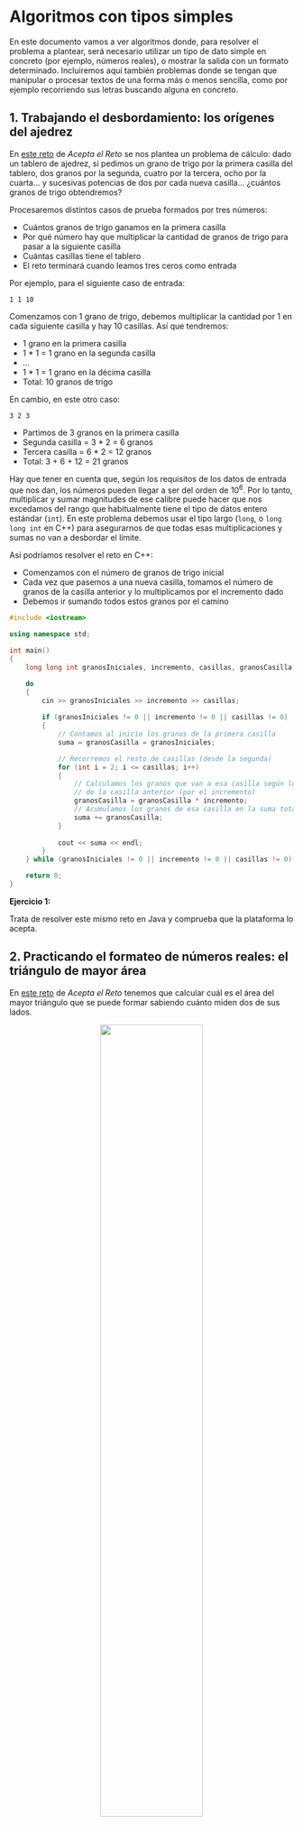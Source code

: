 # Algoritmos con tipos simples

En este documento vamos a ver algoritmos donde, para resolver el problema a plantear, será necesario utilizar un tipo de dato simple en concreto (por ejemplo, números reales), o mostrar la salida con un formato determinado. Incluiremos aquí también problemas donde se tengan que manipular o procesar textos de una forma más o menos sencilla, como por ejemplo recorriendo sus letras buscando alguna en concreto.

## 1. Trabajando el desbordamiento: los orígenes del ajedrez

En <a href="https://aceptaelreto.com/problem/statement.php?id=236" target="_blank">este reto</a> de *Acepta el Reto* se nos plantea un problema de cálculo: dado un tablero de ajedrez, si pedimos un grano de trigo por la primera casilla del tablero, dos granos por la segunda, cuatro por la tercera, ocho por la cuarta... y sucesivas potencias de dos por cada nueva casilla... ¿cuántos granos de trigo obtendremos?

Procesaremos distintos casos de prueba formados por tres números:

* Cuántos granos de trigo ganamos en la primera casilla
* Por qué número hay que multiplicar la cantidad de granos de trigo para pasar a la siguiente casilla
* Cuántas casillas tiene el tablero
* El reto terminará cuando leamos tres ceros como entrada

Por ejemplo, para el siguiente caso de entrada:

```
1 1 10
```

Comenzamos con 1 grano de trigo, debemos multiplicar la cantidad por 1 en cada siguiente casilla y hay 10 casillas. Así que tendremos:

* 1 grano en la primera casilla
* 1 * 1 = 1 grano en la segunda casilla
* ...
* 1 * 1 = 1 grano en la décima casilla
* Total: 10 granos de trigo

En cambio, en este otro caso:

```
3 2 3
```

* Partimos de 3 granos en la primera casilla
* Segunda casilla = 3 * 2 = 6 granos
* Tercera casilla = 6 * 2 = 12 granos
* Total: 3 + 6 + 12 = 21 granos

Hay que tener en cuenta que, según los requisitos de los datos de entrada que nos dan, los números pueden llegar a ser del orden de 10<sup>6</sup>. Por lo tanto, multiplicar y sumar magnitudes de ese calibre puede hacer que nos excedamos del rango que habitualmente tiene el tipo de datos entero estándar (`int`). En este problema debemos usar el tipo largo (`long`, o `long long int` en C++) para asegurarnos de que todas esas multiplicaciones y sumas no van a desbordar el límite.

Así podríamos resolver el reto en C++:

* Comenzamos con el número de granos de trigo inicial
* Cada vez que pasemos a una nueva casilla, tomamos el número de granos de la casilla anterior y lo multiplicamos por el incremento dado
* Debemos ir sumando todos estos granos por el camino

```cpp
#include <iostream>

using namespace std;

int main()
{
    long long int granosIniciales, incremento, casillas, granosCasilla, suma;

    do
    {
        cin >> granosIniciales >> incremento >> casillas;
        
        if (granosIniciales != 0 || incremento != 0 || casillas != 0)
        {
            // Contamos al inicio los granos de la primera casilla
            suma = granosCasilla = granosIniciales;

            // Recorremos el resto de casillas (desde la segunda)
            for (int i = 2; i <= casillas; i++)
            {
                // Calculamos los granos que van a esa casilla según los
                // de la casilla anterior (por el incremento)
                granosCasilla = granosCasilla * incremento;
                // Acumulamos los granos de esa casilla en la suma total
                suma += granosCasilla;
            }
            
            cout << suma << endl;
        }
    } while (granosIniciales != 0 || incremento != 0 || casillas != 0);

	return 0;
}
```

<div class="ejercicio">
    <p><strong>Ejercicio 1:</strong></p>
    <p>Trata de resolver este mismo reto en Java y comprueba que la plataforma lo acepta.</p>
</div>

## 2. Practicando el formateo de números reales: el triángulo de mayor área

En <a href="https://aceptaelreto.com/problem/statement.php?id=236" target="_blank">este reto</a> de *Acepta el Reto* tenemos que calcular cuál es el área del mayor triángulo que se puede formar sabiendo cuánto miden dos de sus lados.

<div align="center">
    <img src="https://aceptaelreto.com/pub/problems/v003/50/st/statements/Spanish/Triangulos.svg" width="60%">
    <p><em>Fuente: Acepta el Reto</em></p>
</div>

Para conocer cuál es el área mayor que se puede formar, todo depende del ángulo que formemos con esos dos segmentos, como puede verse en la imagen anterior. Intuitivamente puede verse que ese área será mayor cuanto más perpendiculares pongamos entre sí los segmentos, aunque también se puede demostrar matemáticamente. 

<div class="demostracion">

    <p>Llamaremos <code>a</code> y <code>b</code> a los dos segmentos que tenemos, y <code>A</code> al ángulo que forman.</p>

    <div align="center">
        <img src="/algoritmia/img/reto350_1.png" width="80%">
    </div>

    <p>El área la calcularíamos como <code>base · altura / 2</code>, siendo la base el lado <code>a</code> y la altura la cantidad <code>h</code> que no conocemos. Sin embargo, aplicando trigonometría se tiene que el seno del ángulo <code>A</code> que forman <code>a</code> y <code>b</code> se calcula dividiendo <code>h / b</code>. Despejando <code>h</code> en esa fórmula, se tiene que <code>h = b · sen A</code>.</p>

    <p>Con esto, el área del triángulo la podemos calcular en cualquier caso como <code>(a · b · sen A) / 2</code>. Como <code>a</code> y <code>b</code> ya sabemos lo que valen, este área será máxima cuanto mayor sea el seno del ángulo que forman <code>A</code>. El ángulo que tiene el mayor valor del seno es el de 90º, cuyo seno vale 1 y, por tanto, obtendremos la mayor área poniendo los lados en ángulo recto, y el área quedaría como <code>(a · b · 1) / 2</code>.</p>

</div>

